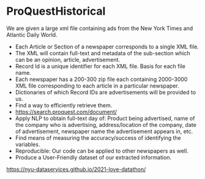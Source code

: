 # ProQuestHistorical

We are given a large xml file containing ads from the New York Times and Atlantic Daily World.

- Each Article or Section of a newspaper corresponds to a single XML file.
- The XML will contain full-text and metadata of the sub-section which can be an opinion, article, advertisement.
- Record Id is a unique identifier for each XML file. Basis for each file name.
- Each newspaper has a 200-300 zip file each containing 2000-3000 XML file corresponding to each article in a particular newspaper.
- Dictionaries of which Record IDs are advertisements will be provided to us.
- Find a way to efficiently retrieve them.
- https://search.proquest.com/document/
- Apply NLP to obtain full-text day of: Product being advertised, name of the company who is advertising, address/location of the company, date of advertisement, newspaper name the advertisement appears in, etc.
- Find means of measuring the accuracy/success of identifying the variables.
- Reproducible: Our code can be applied to other newspapers as well.
- Produce a User-Friendly dataset of our extracted information.

https://nyu-dataservices.github.io/2021-love-datathon/
